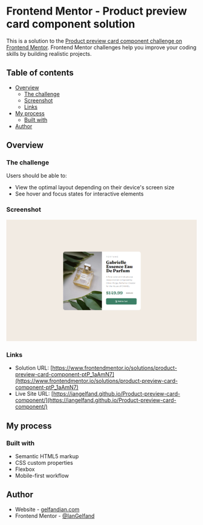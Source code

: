 # Frontend Mentor - Product preview card component solution

This is a solution to the [Product preview card component challenge on Frontend Mentor](https://www.frontendmentor.io/challenges/product-preview-card-component-GO7UmttRfa). Frontend Mentor challenges help you improve your coding skills by building realistic projects.

## Table of contents

- [Overview](#overview)
  - [The challenge](#the-challenge)
  - [Screenshot](#screenshot)
  - [Links](#links)
- [My process](#my-process)
  - [Built with](#built-with)
- [Author](#author)

## Overview

### The challenge

Users should be able to:

- View the optimal layout depending on their device's screen size
- See hover and focus states for interactive elements

### Screenshot

![screenshot](./images/screenshot.png)

### Links

- Solution URL: [https://www.frontendmentor.io/solutions/product-preview-card-component-ptP_1aAmN7](https://www.frontendmentor.io/solutions/product-preview-card-component-ptP_1aAmN7)
- Live Site URL: [https://iangelfand.github.io/Product-preview-card-component/](https://iangelfand.github.io/Product-preview-card-component/)

## My process

### Built with

- Semantic HTML5 markup
- CSS custom properties
- Flexbox
- Mobile-first workflow

## Author

- Website - [gelfandian.com](https://www.gelfandian.com)
- Frontend Mentor - [@IanGelfand](https://www.frontendmentor.io/profile/IanGelfand)
